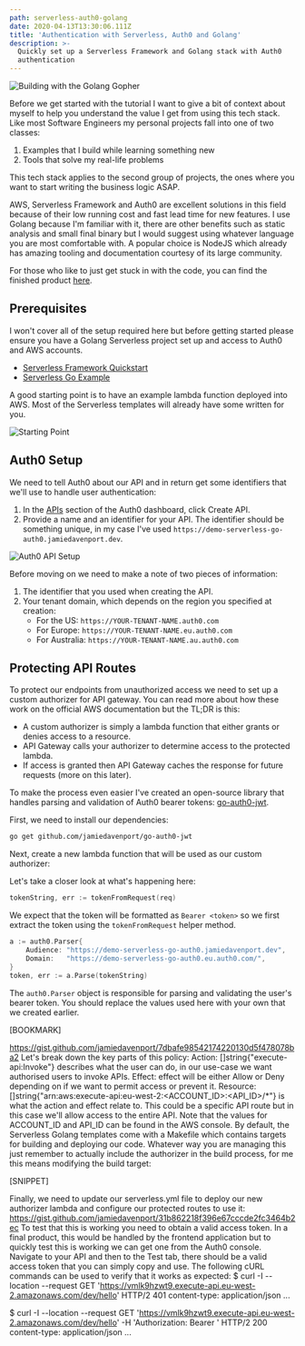 ```yaml
---
path: serverless-auth0-golang
date: 2020-04-13T13:30:06.111Z
title: 'Authentication with Serverless, Auth0 and Golang'
description: >-
  Quickly set up a Serverless Framework and Golang stack with Auth0
  authentication
---
```

<img src="/assets/building-serverless-with-the-golang-gopher.png" alt="Building with the Golang Gopher" />

Before we get started with the tutorial I want to give a bit of context about myself to help you understand the value I get from using this tech stack. Like most Software Engineers my personal projects fall into one of two classes:

1. Examples that I build while learning something new
1. Tools that solve my real-life problems

This tech stack applies to the second group of projects, the ones where you want to start writing the business logic ASAP.

AWS, Serverless Framework and Auth0 are excellent solutions in this field because of their low running cost and fast lead time for new features. I use Golang because I'm familiar with it, there are other benefits such as static analysis and small final binary but I would suggest using whatever language you are most comfortable with. A popular choice is NodeJS which already has amazing tooling and documentation courtesy of its large community.

For those who like to just get stuck in with the code, you can find the finished product <a href="https://github.com/jamiedavenport/demo-serverless-go-auth0" target="_blank" rel="noopener noreferrer">here</a>.

## Prerequisites

I won't cover all of the setup required here but before getting started please ensure you have a Golang Serverless project set up and access to Auth0 and AWS accounts.

* <a href="https://serverless.com/framework/docs/providers/aws/guide/quick-start/" target="_blank" rel="noopener noreferrer">Serverless Framework Quickstart</a>
* <a href="https://serverless.com/framework/docs/providers/aws/examples/hello-world/go/" target="_blank" rel="noopener noreferrer">Serverless Go Example</a>

A good starting point is to have an example lambda function deployed into AWS. Most of the Serverless templates will already have some written for you.

<img src="/assets/serverless-starting-point.png" alt="Starting Point" />

## Auth0 Setup
We need to tell Auth0 about our API and in return get some identifiers that we'll use to handle user authentication:

1. In the <a href="https://manage.auth0.com/#/apis" target="_blank" rel="noopener noreferrer">APIs</a> section of the Auth0 dashboard, click Create API.
1. Provide a name and an identifier for your API. The identifier should be something unique, in my case I've used `https://demo-serverless-go-auth0.jamiedavenport.dev`.

<img src="/assets/auth0-create-api.png" alt="Auth0 API Setup" />

Before moving on we need to make a note of two pieces of information:
1. The identifier that you used when creating the API.
1. Your tenant domain, which depends on the region you specified at creation:
   * For the US: `https://YOUR-TENANT-NAME.auth0.com`
   * For Europe: `https://YOUR-TENANT-NAME.eu.auth0.com`
   * For Australia: `https://YOUR-TENANT-NAME.au.auth0.com`

## Protecting API Routes
To protect our endpoints from unauthorized access we need to set up a custom authorizer for API gateway. You can read more about how these work on the official AWS documentation but the TL;DR is this:
* A custom authorizer is simply a lambda function that either grants or denies access to a resource.
* API Gateway calls your authorizer to determine access to the protected lambda.
* If access is granted then API Gateway caches the response for future requests (more on this later).

To make the process even easier I've created an open-source library that handles parsing and validation of Auth0 bearer tokens: <a href="https://github.com/jamiedavenport/go-auth0-jwt" target="_blank" rel="noopener noreferrer">go-auth0-jwt</a>.

First, we need to install our dependencies:
```bash
go get github.com/jamiedavenport/go-auth0-jwt
```

Next, create a new lambda function that will be used as our custom authorizer:

<script src="https://gist.github.com/jamiedavenport/2b3a410d0e355bb583d4d1a525bf79a7.js"></script>


Let's take a closer look at what's happening here:

```go
tokenString, err := tokenFromRequest(req)
```

We expect that the token will be formatted as `Bearer <token>` so we first extract the token using the `tokenFromRequest` helper method.


```go
a := auth0.Parser{
	Audience: "https://demo-serverless-go-auth0.jamiedavenport.dev",
	Domain:   "https://demo-serverless-go-auth0.eu.auth0.com/",
}
token, err := a.Parse(tokenString)

```

The `auth0.Parser` object is responsible for parsing and validating the user's bearer token. You should replace the values used here with your own that we created earlier.

[BOOKMARK]

https://gist.github.com/jamiedavenport/7dbafe98542174220130d5f478078ba2
Let's break down the key parts of this policy:
Action: []string{"execute-api:Invoke"} describes what the user can do, in our use-case we want authorised users to invoke APIs.
Effect: effect will be either Allow or Deny depending on if we want to permit access or prevent it.
Resource: []string{"arn:aws:execute-api:eu-west-2:<ACCOUNT_ID>:<API_ID>/*"} is what the action and effect relate to. This could be a specific API route but in this case we'll allow access to the entire API. Note that the values for ACCOUNT_ID and API_ID can be found in the AWS console.
By default, the Serverless Golang templates come with a Makefile which contains targets for building and deploying our code. Whatever way you are managing this just remember to actually include the authorizer in the build process, for me this means modifying the build target:

[SNIPPET]

Finally, we need to update our serverless.yml file to deploy our new authorizer lambda and configure our protected routes to use it:
https://gist.github.com/jamiedavenport/31b862218f396e67cccde2fc3464b2ec
To test that this is working you need to obtain a valid access token. In a final product, this would be handled by the frontend application but to quickly test this is working we can get one from the Auth0 console. Navigate to your API and then to the Test tab, there should be a valid access token that you can simply copy and use.
The following cURL commands can be used to verify that it works as expected:
$ curl -I --location --request GET '<https://vmlk9hzwt9.execute-api.eu-west-2.amazonaws.com/dev/hello>'
HTTP/2 401
content-type: application/json
...

$ curl -I --location --request GET '<https://vmlk9hzwt9.execute-api.eu-west-2.amazonaws.com/dev/hello>' -H 'Authorization: Bearer <TOKEN>'
HTTP/2 200
content-type: application/json
...

